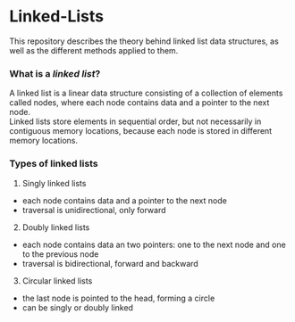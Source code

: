 # Linked-Lists
This repository describes the theory behind linked list data structures, as well as the different methods applied to them.

### What is a *linked list*?

A linked list is a linear data structure consisting of a collection of elements called nodes, where each node contains data and a pointer to the next node.<br>
Linked lists store elements in sequential order, but not necessarily in contiguous memory locations, because each node is stored in different memory locations.

### Types of linked lists

1. Singly linked lists
  - each node contains data and a pointer to the next node
  - traversal is unidirectional, only forward
2. Doubly linked lists
  - each node contains data an two pointers: one to the next node and one to the previous node
  - traversal is bidirectional, forward and backward
3. Circular linked lists
  - the last node is pointed to the head, forming a circle
  - can be singly or doubly linked

